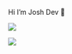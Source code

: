 Hi I’m Josh Dev 👋

![](http://github-profile-summary-cards.vercel.app/api/cards/profile-details?username=JoshDev&theme=gruvbox)

![](http://github-profile-summary-cards.vercel.app/api/cards/stats?username=JoshDev&theme=gruvbox)

<!--
**JoshDev/JoshDev** is a ✨ _special_ ✨ repository because its `README.md` (this file) appears on your GitHub profile.

Here are some ideas to get you started:

- 🔭 I’m currently working on ...
- 🌱 I’m currently learning ...
- 👯 I’m looking to collaborate on ...
- 🤔 I’m looking for help with ...
- 💬 Ask me about ...
- 📫 How to reach me: ...
- 😄 Pronouns: ...
- ⚡ Fun fact: ...
-->
